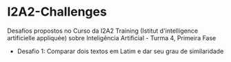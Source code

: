 # I2A2-Challenges
Desafios propostos no Curso da I2A2 Training (Istitut d'intelligence artificielle appliquée) sobre Inteligência Artificial - Turma 4, Primeira Fase 

- Desafio 1: Comparar dois textos em Latim e dar seu grau de similaridade
